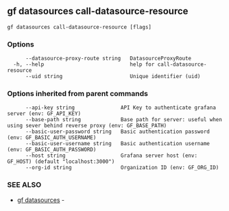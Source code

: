 ## gf datasources call-datasource-resource



```
gf datasources call-datasource-resource [flags]
```

### Options

```
      --datasource-proxy-route string   DatasourceProxyRoute
  -h, --help                            help for call-datasource-resource
      --uid string                      Unique identifier (uid)
```

### Options inherited from parent commands

```
      --api-key string               API Key to authenticate grafana server (env: GF_API_KEY)
      --base-path string             Base path for server: useful when using sever behind reverse proxy (env: GF_BASE_PATH)
      --basic-user-password string   Basic authentication password (env: GF_BASIC_AUTH_USERNAME)
      --basic-user-username string   Basic authentication username (env: GF_BASIC_AUTH_PASSWORD)
      --host string                  Grafana server host (env: GF_HOST) (default "localhost:3000")
      --org-id string                Organization ID (env: GF_ORG_ID)
```

### SEE ALSO

* [gf datasources](gf_datasources.md)	 - 

